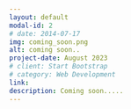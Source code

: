 ```yaml
---
layout: default
modal-id: 2
# date: 2014-07-17
img: coming_soon.png
alt: coming soon..
project-date: August 2023
# client: Start Bootstrap
# category: Web Development
link: 
description: Coming soon.....
---
```

